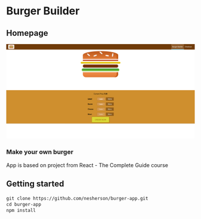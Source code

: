# Burger Builder

## Homepage

![alt text](https://github.com/nesherson/burger-app/blob/master/docs/images/screenshot_1.png)

### Make your own burger

App is based on project from React - The Complete Guide course

## Getting started

```
git clone https://github.com/nesherson/burger-app.git
cd burger-app
npm install

```
